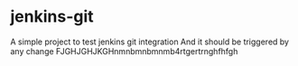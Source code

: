 # jenkins-git
A simple project to test jenkins git integration
And it should be triggered by any change
FJGHJGHJKGHnmnbmnbmnmb4rtgertrnghfhfgh
